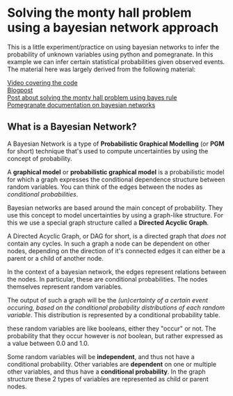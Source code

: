 # Solving the monty hall problem using a bayesian network approach
This is a little experiment/practice on using bayesian networks to infer the probability of unknown variables using python and pomegranate. In this example we can infer certain statistical probabilities given observed events. The material here was largely derived from the following material:

[Video covering the code](https://www.youtube.com/watch?v=SkC8S3wuIfg)  
[Blogpost](https://www.edureka.co/blog/bayesian-networks/)  
[Post about solving the monty hall problem using bayes rule](https://towardsdatascience.com/solving-the-monty-hall-problem-with-bayes-theorem-893289953e16)  
[Pomegranate documentation on bayesian networks](https://pomegranate.readthedocs.io/en/latest/BayesianNetwork.html)  

## What is a Bayesian Network?
A Bayesian Network is a type of **Probabilistic Graphical Modelling** (or **PGM** for short) technique that's used to compute uncertainties by using the concept of probability.

A **graphical model** or **probabilistic graphical model** is a probabilistic model for which a graph expresses the conditional dependence structure between random variables. You can think of the edges between the nodes as _conditional probabilities_.

Bayesian networks are based around the main concept of probability. They use this concept to model uncertainties by using a graph-like structure. For this we use a special graph structure called a **Directed Acyclic Graph**.

A Directed Acyclic Graph, or DAG for short, is a directed graph that _does not_ contain any cycles. In such a graph a node can be dependent on other nodes, depending on the direction of it's connected edges it can either be a parent or a child of another node.

In the context of a bayesian network, the edges represent relations between the nodes. In particular, these are conditional probabilities. The nodes themselves represent random variables.

The output of such a graph will be the _(un)certainty of a certain event occuring, based on the conditional probability distributions of each random variable_. This distribution is represented by a conditional probability table.

these random variables are like booleans, either they "occur" or not. The probability that they occur however is _not_ boolean, but rather expressed as a value between 0.0 and 1.0.

Some random variables will be **independent**, and thus not have a conditional probability. Other variables are **dependent** on one or multiple other variables, and thus have a **conditional probability**. In the graph structure these 2 types of variables are represented as child or parent nodes.